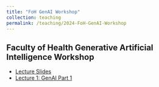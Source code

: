 ```yaml
---
title: "FoH GenAI Workshop"
collection: teaching
permalink: /teaching/2024-FoH-GenAI-Workshop
---
```


## Faculty of Health Generative Artificial Intelligence Workshop
- [Lecture Slides](files/Ambikairajah_FoH_GenAI_Workshop_2024.pdf)
- [Lecture 1: GenAI Part 1](https://www.youtube.com/watch?v=bh_BvZD8mrE&ab_channel=AnanthanAmbikairajah)